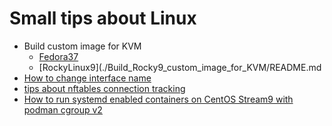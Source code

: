 # Small tips about Linux

- Build custom image for KVM
  - [Fedora37](./Build_Fedora37_custom_image_for_KVM/README.md)
  - [RockyLinux9](./Build_Rocky9_custom_image_for_KVM/README.md
- [How to change interface name](./Change_interface_name_Rocky8/README.md)
- [tips about nftables connection tracking](./RHEL8_nftables_no_conntrack/README.md)
- [How to run systemd enabled containers on CentOS Stream9 with podman cgroup v2](./Podman_run_ssh_systemd_enabled_containers/Podman_run_ssh_enabled_containers.md)